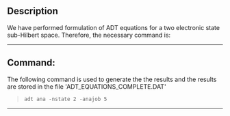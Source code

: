 

## Description


We have performed formulation of ADT 
equations for a two electronic state sub-Hilbert space. Therefore, the necessary command is:

---
## Command:

The following command is used to generate the the results and the results are stored in the file 'ADT_EQUATIONS_COMPLETE.DAT'


>`adt ana -nstate 2 -anajob 5`

---